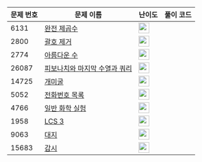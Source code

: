 | 문제 번호 | 문제 이름 | 난이도 | 풀이 코드 |
| --- | --- | --- | --- |
| 6131 | [완전 제곱수](https://www.acmicpc.net/problem/6131) | <img height="25px" width="25px=" src="https://static.solved.ac/tier_small/3.svg"/> |  |
| 2800 | [괄호 제거](https://www.acmicpc.net/problem/2800) | <img height="25px" width="25px=" src="https://static.solved.ac/tier_small/11.svg"/> |  |
| 2774 | [아름다운 수](https://www.acmicpc.net/problem/2774) | <img height="25px" width="25px=" src="https://static.solved.ac/tier_small/4.svg"/> |  |
| 26087 | [피보나치와 마지막 수열과 쿼리](https://www.acmicpc.net/problem/26087) | <img height="25px" width="25px=" src="https://static.solved.ac/tier_small/16.svg"/> |  |
| 14725 | [개미굴](https://www.acmicpc.net/problem/14725) | <img height="25px" width="25px=" src="https://static.solved.ac/tier_small/13.svg"/> |  |
| 5052 | [전화번호 목록](https://www.acmicpc.net/problem/5052) | <img height="25px" width="25px=" src="https://static.solved.ac/tier_small/12.svg"/> |  |
| 4766 | [일반 화학 실험](https://www.acmicpc.net/problem/4766) | <img height="25px" width="25px=" src="https://static.solved.ac/tier_small/3.svg"/> |  |
| 1958 | [LCS 3](https://www.acmicpc.net/problem/1958) | <img height="25px" width="25px=" src="https://static.solved.ac/tier_small/12.svg"/> |  |
| 9063 | [대지](https://www.acmicpc.net/problem/9063) | <img height="25px" width="25px=" src="https://static.solved.ac/tier_small/3.svg"/> |  |
| 15683 | [감시](https://www.acmicpc.net/problem/15683) | <img height="25px" width="25px=" src="https://static.solved.ac/tier_small/12.svg"/> |  |
